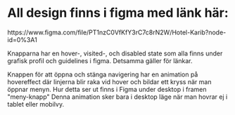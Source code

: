 <h1>All design finns i figma med länk här: </h1>
https://www.figma.com/file/PT1nzC0VfKfY3rC7c8rN2W/Hotel-Karib?node-id=0%3A1


Knapparna har en hover-, visited-, och disabled state som alla finns under grafisk profil och guidelines i figma. 
Detsamma gäller för länkar. 

Knappen för att öppna och stänga navigering har en animation på hovereffect där linjerna blir raka vid hover och bildar ett kryss när man öppnar menyn. 
Hur detta ser ut finns i Figma under desktop i framen "meny-knapp" 
Denna animation sker bara i desktop läge när man hovrar ej i tablet eller mobilvy.  
